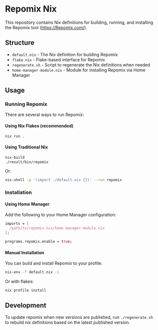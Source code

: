 # Repomix Nix

This repository contains Nix definitions for building, running, and installing the Repomix tool (https://Repomix.com/).

## Structure

- `default.nix` - The Nix definition for building Repomix
- `flake.nix` - Flake-based interface for Repomix
- `regenerate.sh` - Script to regenerate the Nix definitions when needed
- `home-manager-module.nix` - Module for installing Repomix via Home Manager

## Usage

### Running Repomix

There are several ways to run Repomix:

#### Using Nix Flakes (recommended)

```bash
nix run .
```

#### Using Traditional Nix

```bash
nix-build
./result/bin/repomix
```

Or:

```bash
nix-shell -p '(import ./default.nix {})' --run repomix
```

### Installation

#### Using Home Manager

Add the following to your Home Manager configuration:

```nix
imports = [
  /path/to/repomix-nix/home-manager-module.nix
];

programs.repomix.enable = true;
```

#### Manual Installation

You can build and install Repomix to your profile:

```bash
nix-env -f default.nix -i
```

Or with flakes:

```bash
nix profile install
```

## Development

To update repomix when new versions are published, run `./regenerate.sh` to rebuild nix definitions based
on the latest published version.

